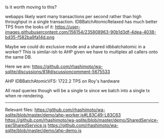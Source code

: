 Is it worth moving to this?

webapps likely want many transactions per second rather than high throughput in a single transaction.
IDBBatchAtomicRelaxed has much better TPS from the looks of it: https://user-images.githubusercontent.com/156154/235808963-90b1d3df-4dea-4038-bd35-f582ba9fa14d.png

Maybe we could do exclusive mode and a shared idbbatchatomic in a worker? This is similar-ish to AHP given we have to multiplex all callers onto the same DB.

Here we are:
https://github.com/rhashimoto/wa-sqlite/discussions/81#discussioncomment-5675533

AHP IDBBatchAtomicVFS: 1722.2 TPS on Roy's hardware

All read queries though will be a single tx since we batch into a single tx when re-rendering.

---

Relevant files:
https://github.com/rhashimoto/wa-sqlite/blob/master/demo/ahp-worker.js#L83C49-L83C63
https://github.com/rhashimoto/wa-sqlite/blob/master/demo/SharedService-sw/SharedService.js
https://github.com/rhashimoto/wa-sqlite/blob/master/demo/ahp-demo.js
